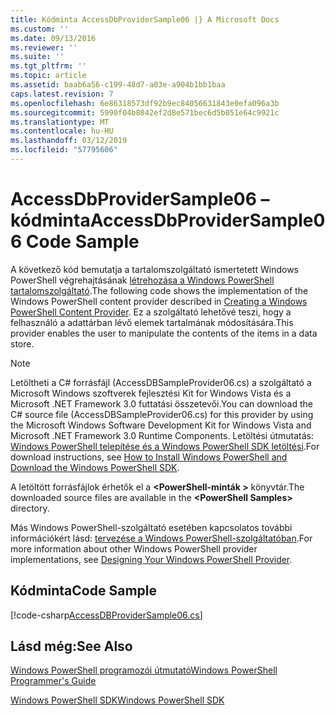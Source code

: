 ```yaml
---
title: Kódminta AccessDbProviderSample06 |} A Microsoft Docs
ms.custom: ''
ms.date: 09/13/2016
ms.reviewer: ''
ms.suite: ''
ms.tgt_pltfrm: ''
ms.topic: article
ms.assetid: baab6a56-c199-48d7-a03e-a904b1bb1baa
caps.latest.revision: 7
ms.openlocfilehash: 6e86318573df92b9ec84056631843e0efa096a3b
ms.sourcegitcommit: 5990f04b8042ef2d8e571bec6d5b051e64c9921c
ms.translationtype: MT
ms.contentlocale: hu-HU
ms.lasthandoff: 03/12/2019
ms.locfileid: "57795606"
---
```

# <a name="accessdbprovidersample06-code-sample"></a><span data-ttu-id="a7891-102">AccessDbProviderSample06 – kódminta</span><span class="sxs-lookup"><span data-stu-id="a7891-102">AccessDbProviderSample06 Code Sample</span></span>

<span data-ttu-id="a7891-103">A következő kód bemutatja a tartalomszolgáltató ismertetett Windows PowerShell végrehajtásának [létrehozása a Windows PowerShell tartalomszolgáltató](./creating-a-windows-powershell-content-provider.md).</span><span class="sxs-lookup"><span data-stu-id="a7891-103">The following code shows the implementation of the Windows PowerShell content provider described in [Creating a Windows PowerShell Content Provider](./creating-a-windows-powershell-content-provider.md).</span></span> <span data-ttu-id="a7891-104">Ez a szolgáltató lehetővé teszi, hogy a felhasználó a adattárban lévő elemek tartalmának módosítására.</span><span class="sxs-lookup"><span data-stu-id="a7891-104">This provider enables the user to manipulate the contents of the items in a data store.</span></span>

> [!NOTE]
> <span data-ttu-id="a7891-105">Letöltheti a C# forrásfájl (AccessDBSampleProvider06.cs) a szolgáltató a Microsoft Windows szoftverek fejlesztési Kit for Windows Vista és a Microsoft .NET Framework 3.0 futtatási összetevői.</span><span class="sxs-lookup"><span data-stu-id="a7891-105">You can download the C# source file (AccessDBSampleProvider06.cs) for this provider by using the Microsoft Windows Software Development Kit for Windows Vista and Microsoft .NET Framework 3.0 Runtime Components.</span></span> <span data-ttu-id="a7891-106">Letöltési útmutatás: [Windows PowerShell telepítése és a Windows PowerShell SDK letöltési](/powershell/developer/installing-the-windows-powershell-sdk).</span><span class="sxs-lookup"><span data-stu-id="a7891-106">For download instructions, see [How to Install Windows PowerShell and Download the Windows PowerShell SDK](/powershell/developer/installing-the-windows-powershell-sdk).</span></span>
>
> <span data-ttu-id="a7891-107">A letöltött forrásfájlok érhetők el a  **\<PowerShell-minták >** könyvtár.</span><span class="sxs-lookup"><span data-stu-id="a7891-107">The downloaded source files are available in the **\<PowerShell Samples>** directory.</span></span>
>
> <span data-ttu-id="a7891-108">Más Windows PowerShell-szolgáltató esetében kapcsolatos további információkért lásd: [tervezése a Windows PowerShell-szolgáltatóban](./designing-your-windows-powershell-provider.md).</span><span class="sxs-lookup"><span data-stu-id="a7891-108">For more information about other Windows PowerShell provider implementations, see [Designing Your Windows PowerShell Provider](./designing-your-windows-powershell-provider.md).</span></span>

## <a name="code-sample"></a><span data-ttu-id="a7891-109">Kódminta</span><span class="sxs-lookup"><span data-stu-id="a7891-109">Code Sample</span></span>

[!code-csharp[AccessDBProviderSample06.cs](../../powershell-sdk-samples/SDK-2.0/csharp/AccessDBProviderSample06/AccessDBProviderSample06.cs#L11-L2399 "AccessDBProviderSample06.cs")]

## <a name="see-also"></a><span data-ttu-id="a7891-110">Lásd még:</span><span class="sxs-lookup"><span data-stu-id="a7891-110">See Also</span></span>

[<span data-ttu-id="a7891-111">Windows PowerShell programozói útmutató</span><span class="sxs-lookup"><span data-stu-id="a7891-111">Windows PowerShell Programmer's Guide</span></span>](./windows-powershell-programmer-s-guide.md)

[<span data-ttu-id="a7891-112">Windows PowerShell SDK</span><span class="sxs-lookup"><span data-stu-id="a7891-112">Windows PowerShell SDK</span></span>](../windows-powershell-reference.md)